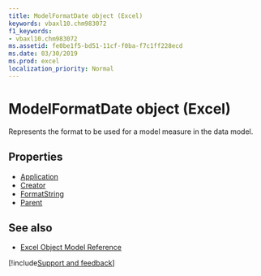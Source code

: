 ```yaml
---
title: ModelFormatDate object (Excel)
keywords: vbaxl10.chm983072
f1_keywords:
- vbaxl10.chm983072
ms.assetid: fe0be1f5-bd51-11cf-f0ba-f7c1ff228ecd
ms.date: 03/30/2019
ms.prod: excel
localization_priority: Normal
---
```



# ModelFormatDate object (Excel)

Represents the format to be used for a model measure in the data model.

## Properties

- [Application](Excel.modelformatdate.application.md)
- [Creator](Excel.modelformatdate.creator.md)
- [FormatString](Excel.modelformatdate.formatstring.md)
- [Parent](Excel.modelformatdate.parent.md)

## See also

- [Excel Object Model Reference](overview/Excel/object-model.md)

[!include[Support and feedback](~/includes/feedback-boilerplate.md)]
